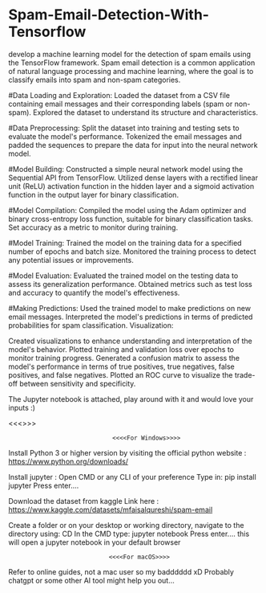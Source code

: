 # Spam-Email-Detection-With-Tensorflow
develop a machine learning model for the detection of spam emails using the TensorFlow framework. Spam email detection is a common application of natural language processing and machine learning, where the goal is to classify emails into spam and non-spam categories.

#Data Loading and Exploration:
Loaded the dataset from a CSV file containing email messages and their corresponding labels (spam or non-spam).
Explored the dataset to understand its structure and characteristics.

#Data Preprocessing:
Split the dataset into training and testing sets to evaluate the model's performance.
Tokenized the email messages and padded the sequences to prepare the data for input into the neural network model.

#Model Building:
Constructed a simple neural network model using the Sequential API from TensorFlow.
Utilized dense layers with a rectified linear unit (ReLU) activation function in the hidden layer and a sigmoid activation function in the output layer for binary classification.

#Model Compilation:
Compiled the model using the Adam optimizer and binary cross-entropy loss function, suitable for binary classification tasks.
Set accuracy as a metric to monitor during training.

#Model Training:
Trained the model on the training data for a specified number of epochs and batch size.
Monitored the training process to detect any potential issues or improvements.

#Model Evaluation:
Evaluated the trained model on the testing data to assess its generalization performance.
Obtained metrics such as test loss and accuracy to quantify the model's effectiveness.

#Making Predictions:
Used the trained model to make predictions on new email messages.
Interpreted the model's predictions in terms of predicted probabilities for spam classification.
Visualization:

Created visualizations to enhance understanding and interpretation of the model's behavior.
Plotted training and validation loss over epochs to monitor training progress.
Generated a confusion matrix to assess the model's performance in terms of true positives, true negatives, false positives, and false negatives.
Plotted an ROC curve to visualize the trade-off between sensitivity and specificity.

The Jupyter notebook is attached, play around with it and would love your inputs :)

<<<<Basic steps to follow and if you are new to Python and its dependancies>>>>

                                 <<<<For Windows>>>>
Install Python 3 or higher version by visiting the official python website : https://www.python.org/downloads/

Install jupyter :
Open CMD or any CLI of your preference
Type in:
pip install jupyter
Press enter....

Download the dataset from kaggle
Link here : https://www.kaggle.com/datasets/mfaisalqureshi/spam-email

Create a folder or on your desktop or working directory, navigate to the directory using:
CD
In the CMD type:
jupyter notebook
Press enter....   this will open a jupyter notebook in your default browser

                                <<<<For macOS>>>>
Refer to online guides, not a mac user so my badddddd 
xD
Probably chatgpt or some other AI tool might help you out...


